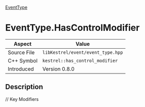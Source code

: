 [EventType](index.md)
# EventType.HasControlModifier
| Aspect | Value |
| --- | --- |
| Source File | `libKestrel/event/event_type.hpp` |
| C++ Symbol | `kestrel::has_control_modifier` |
| Introduced | Version 0.8.0 |
## Description
// Key Modifiers
